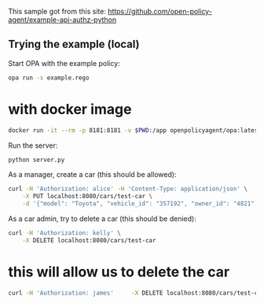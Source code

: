 This sample got from this site: https://github.com/open-policy-agent/example-api-authz-python

## Trying the example (local)

Start OPA with the example policy:

```bash
opa run -s example.rego
```
# with docker image

```bash
docker run -it --rm -p 8181:8181 -v $PWD:/app openpolicyagent/opa:latest-rootless run -s /app/example.rego
```

Run the server:

```bash
python server.py
```

As a manager, create a car (this should be allowed):

```bash
curl -H 'Authorization: alice' -H 'Content-Type: application/json' \
    -X PUT localhost:8080/cars/test-car \
    -d '{"model": "Toyota", "vehicle_id": "357192", "owner_id": "4821", "id": "test-car"}'
```

As a car admin, try to delete a car (this should be denied):


```bash
curl -H 'Authorization: kelly' \
    -X DELETE localhost:8080/cars/test-car
```

# this will allow us to delete the car
```bash
curl -H 'Authorization: james'     -X DELETE localhost:8080/cars/test-car
```